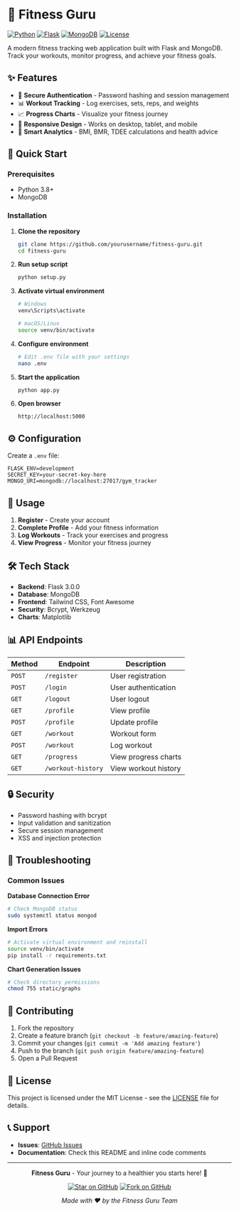 # 💪 Fitness Guru

[![Python](https://img.shields.io/badge/Python-3.8+-blue.svg)](https://www.python.org/downloads/)
[![Flask](https://img.shields.io/badge/Flask-3.0.0-green.svg)](https://flask.palletsprojects.com/)
[![MongoDB](https://img.shields.io/badge/MongoDB-4.6+-yellow.svg)](https://www.mongodb.com/)
[![License](https://img.shields.io/badge/License-MIT-red.svg)](LICENSE)

A modern fitness tracking web application built with Flask and MongoDB. Track your workouts, monitor progress, and achieve your fitness goals.

## ✨ Features

- 🔐 **Secure Authentication** - Password hashing and session management
- 📊 **Workout Tracking** - Log exercises, sets, reps, and weights
- 📈 **Progress Charts** - Visualize your fitness journey
- 📱 **Responsive Design** - Works on desktop, tablet, and mobile
- 🎯 **Smart Analytics** - BMI, BMR, TDEE calculations and health advice

## 🚀 Quick Start

### Prerequisites
- Python 3.8+
- MongoDB

### Installation

1. **Clone the repository**
   ```bash
   git clone https://github.com/yourusername/fitness-guru.git
   cd fitness-guru
   ```

2. **Run setup script**
   ```bash
   python setup.py
   ```

3. **Activate virtual environment**
   ```bash
   # Windows
   venv\Scripts\activate
   
   # macOS/Linux
   source venv/bin/activate
   ```

4. **Configure environment**
   ```bash
   # Edit .env file with your settings
   nano .env
   ```

5. **Start the application**
   ```bash
   python app.py
   ```

6. **Open browser**
   ```
   http://localhost:5000
   ```

## ⚙️ Configuration

Create a `.env` file:

```env
FLASK_ENV=development
SECRET_KEY=your-secret-key-here
MONGO_URI=mongodb://localhost:27017/gym_tracker
```

## 📖 Usage

1. **Register** - Create your account
2. **Complete Profile** - Add your fitness information
3. **Log Workouts** - Track your exercises and progress
4. **View Progress** - Monitor your fitness journey

## 🛠️ Tech Stack

- **Backend**: Flask 3.0.0
- **Database**: MongoDB
- **Frontend**: Tailwind CSS, Font Awesome
- **Security**: Bcrypt, Werkzeug
- **Charts**: Matplotlib

## 📊 API Endpoints

| Method | Endpoint | Description |
|--------|----------|-------------|
| `POST` | `/register` | User registration |
| `POST` | `/login` | User authentication |
| `GET` | `/logout` | User logout |
| `GET` | `/profile` | View profile |
| `POST` | `/profile` | Update profile |
| `GET` | `/workout` | Workout form |
| `POST` | `/workout` | Log workout |
| `GET` | `/progress` | View progress charts |
| `GET` | `/workout-history` | View workout history |

## 🔒 Security

- Password hashing with bcrypt
- Input validation and sanitization
- Secure session management
- XSS and injection protection

## 🐛 Troubleshooting

### Common Issues

**Database Connection Error**
```bash
# Check MongoDB status
sudo systemctl status mongod
```

**Import Errors**
```bash
# Activate virtual environment and reinstall
source venv/bin/activate
pip install -r requirements.txt
```

**Chart Generation Issues**
```bash
# Check directory permissions
chmod 755 static/graphs
```

## 🤝 Contributing

1. Fork the repository
2. Create a feature branch (`git checkout -b feature/amazing-feature`)
3. Commit your changes (`git commit -m 'Add amazing feature'`)
4. Push to the branch (`git push origin feature/amazing-feature`)
5. Open a Pull Request

## 📄 License

This project is licensed under the MIT License - see the [LICENSE](LICENSE) file for details.

## 📞 Support

- **Issues**: [GitHub Issues](https://github.com/yourusername/fitness-guru/issues)
- **Documentation**: Check this README and inline code comments

---

<div align="center">

**Fitness Guru** - Your journey to a healthier you starts here! 💪

[![Star on GitHub](https://img.shields.io/github/stars/yourusername/fitness-guru?style=social)](https://github.com/yourusername/fitness-guru/stargazers)
[![Fork on GitHub](https://img.shields.io/github/forks/yourusername/fitness-guru?style=social)](https://github.com/yourusername/fitness-guru/network/members)

*Made with ❤️ by the Fitness Guru Team*

</div>
